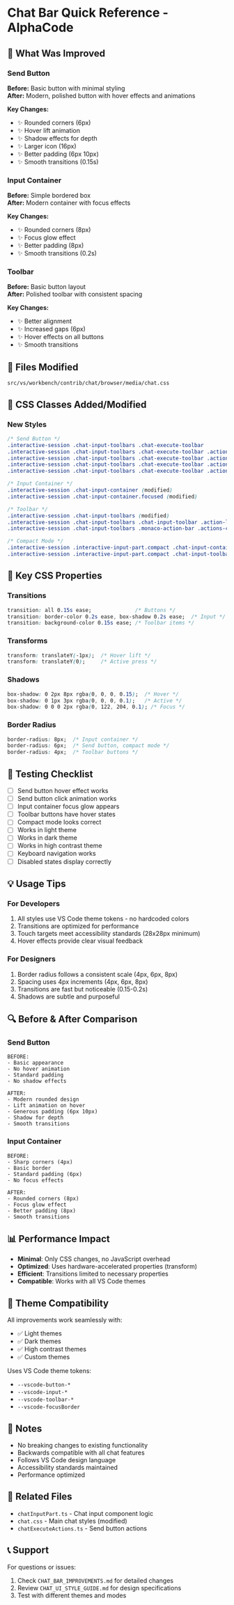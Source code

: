 # Chat Bar Quick Reference - AlphaCode

## 🎨 What Was Improved

### Send Button
**Before:** Basic button with minimal styling  
**After:** Modern, polished button with hover effects and animations

**Key Changes:**
- ✨ Rounded corners (6px)
- ✨ Hover lift animation
- ✨ Shadow effects for depth
- ✨ Larger icon (16px)
- ✨ Better padding (6px 10px)
- ✨ Smooth transitions (0.15s)

### Input Container
**Before:** Simple bordered box  
**After:** Modern container with focus effects

**Key Changes:**
- ✨ Rounded corners (8px)
- ✨ Focus glow effect
- ✨ Better padding (8px)
- ✨ Smooth transitions (0.2s)

### Toolbar
**Before:** Basic button layout  
**After:** Polished toolbar with consistent spacing

**Key Changes:**
- ✨ Better alignment
- ✨ Increased gaps (6px)
- ✨ Hover effects on all buttons
- ✨ Smooth transitions

## 📁 Files Modified

```
src/vs/workbench/contrib/chat/browser/media/chat.css
```

## 🔧 CSS Classes Added/Modified

### New Styles
```css
/* Send Button */
.interactive-session .chat-input-toolbars .chat-execute-toolbar
.interactive-session .chat-input-toolbars .chat-execute-toolbar .action-label
.interactive-session .chat-input-toolbars .chat-execute-toolbar .action-label:hover
.interactive-session .chat-input-toolbars .chat-execute-toolbar .action-label:active
.interactive-session .chat-input-toolbars .chat-execute-toolbar .action-label.disabled

/* Input Container */
.interactive-session .chat-input-container (modified)
.interactive-session .chat-input-container.focused (modified)

/* Toolbar */
.interactive-session .chat-input-toolbars (modified)
.interactive-session .chat-input-toolbars .chat-input-toolbar .action-label
.interactive-session .chat-input-toolbars .monaco-action-bar .actions-container (modified)

/* Compact Mode */
.interactive-session .interactive-input-part.compact .chat-input-container (modified)
.interactive-session .interactive-input-part.compact .chat-input-toolbars
```

## 🎯 Key CSS Properties

### Transitions
```css
transition: all 0.15s ease;              /* Buttons */
transition: border-color 0.2s ease, box-shadow 0.2s ease;  /* Input */
transition: background-color 0.15s ease; /* Toolbar items */
```

### Transforms
```css
transform: translateY(-1px);  /* Hover lift */
transform: translateY(0);     /* Active press */
```

### Shadows
```css
box-shadow: 0 2px 8px rgba(0, 0, 0, 0.15);  /* Hover */
box-shadow: 0 1px 3px rgba(0, 0, 0, 0.1);   /* Active */
box-shadow: 0 0 0 2px rgba(0, 122, 204, 0.1); /* Focus */
```

### Border Radius
```css
border-radius: 8px;  /* Input container */
border-radius: 6px;  /* Send button, compact mode */
border-radius: 4px;  /* Toolbar buttons */
```

## 🚀 Testing Checklist

- [ ] Send button hover effect works
- [ ] Send button click animation works
- [ ] Input container focus glow appears
- [ ] Toolbar buttons have hover states
- [ ] Compact mode looks correct
- [ ] Works in light theme
- [ ] Works in dark theme
- [ ] Works in high contrast theme
- [ ] Keyboard navigation works
- [ ] Disabled states display correctly

## 💡 Usage Tips

### For Developers
1. All styles use VS Code theme tokens - no hardcoded colors
2. Transitions are optimized for performance
3. Touch targets meet accessibility standards (28x28px minimum)
4. Hover effects provide clear visual feedback

### For Designers
1. Border radius follows a consistent scale (4px, 6px, 8px)
2. Spacing uses 4px increments (4px, 6px, 8px)
3. Transitions are fast but noticeable (0.15-0.2s)
4. Shadows are subtle and purposeful

## 🔍 Before & After Comparison

### Send Button
```
BEFORE:
- Basic appearance
- No hover animation
- Standard padding
- No shadow effects

AFTER:
- Modern rounded design
- Lift animation on hover
- Generous padding (6px 10px)
- Shadow for depth
- Smooth transitions
```

### Input Container
```
BEFORE:
- Sharp corners (4px)
- Basic border
- Standard padding (6px)
- No focus effects

AFTER:
- Rounded corners (8px)
- Focus glow effect
- Better padding (8px)
- Smooth transitions
```

## 📊 Performance Impact

- **Minimal**: Only CSS changes, no JavaScript overhead
- **Optimized**: Uses hardware-accelerated properties (transform)
- **Efficient**: Transitions limited to necessary properties
- **Compatible**: Works with all VS Code themes

## 🎨 Theme Compatibility

All improvements work seamlessly with:
- ✅ Light themes
- ✅ Dark themes
- ✅ High contrast themes
- ✅ Custom themes

Uses VS Code theme tokens:
- `--vscode-button-*`
- `--vscode-input-*`
- `--vscode-toolbar-*`
- `--vscode-focusBorder`

## 📝 Notes

- No breaking changes to existing functionality
- Backwards compatible with all chat features
- Follows VS Code design language
- Accessibility standards maintained
- Performance optimized

## 🔗 Related Files

- `chatInputPart.ts` - Chat input component logic
- `chat.css` - Main chat styles (modified)
- `chatExecuteActions.ts` - Send button actions

## 📞 Support

For questions or issues:
1. Check `CHAT_BAR_IMPROVEMENTS.md` for detailed changes
2. Review `CHAT_UI_STYLE_GUIDE.md` for design specifications
3. Test with different themes and modes

